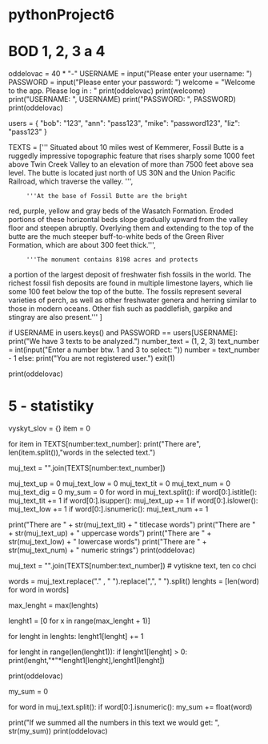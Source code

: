 # pythonProject6
# BOD 1, 2, 3 a 4

oddelovac = 40 * "-"
USERNAME = input("Please enter your username: ")
PASSWORD = input("Please enter your password: ")
welcome = "Welcome to the app. Please log in : "
print(oddelovac)
print(welcome)
print("USERNAME: ", USERNAME)
print("PASSWORD: ", PASSWORD)
print(oddelovac)

users = {
    "bob": "123",
    "ann": "pass123",
    "mike": "password123",
    "liz": "pass123"
}

TEXTS = ['''
Situated about 10 miles west of Kemmerer, 
Fossil Butte is a ruggedly impressive 
topographic feature that rises sharply 
some 1000 feet above Twin Creek Valley 
to an elevation of more than 7500 feet 
above sea level. The butte is located just 
north of US 30N and the Union Pacific Railroad, 
which traverse the valley. ''',

         '''At the base of Fossil Butte are the bright 
red, purple, yellow and gray beds of the Wasatch 
Formation. Eroded portions of these horizontal 
beds slope gradually upward from the valley floor 
and steepen abruptly. Overlying them and extending 
to the top of the butte are the much steeper 
buff-to-white beds of the Green River Formation, 
which are about 300 feet thick.''',

         '''The monument contains 8198 acres and protects 
a portion of the largest deposit of freshwater fish 
fossils in the world. The richest fossil fish deposits 
are found in multiple limestone layers, which lie some 
100 feet below the top of the butte. The fossils 
represent several varieties of perch, as well as 
other freshwater genera and herring similar to those 
in modern oceans. Other fish such as paddlefish, 
garpike and stingray are also present.'''
         ]

if USERNAME in users.keys() and PASSWORD == users[USERNAME]:
    print("We have 3 texts to be analyzed.")
    number_text = (1, 2, 3)
    text_number = int(input("Enter a number btw. 1 and 3 to select: "))
    number = text_number - 1
else:
    print("You are not registered user.")
    exit(1)

print(oddelovac)

# 5 - statistiky

vyskyt_slov = {}
item = 0

for item in TEXTS[number:text_number]:
    print("There are", len(item.split()),"words in the selected text.")

muj_text = "".join(TEXTS[number:text_number])

muj_text_up = 0
muj_text_low = 0
muj_text_tit = 0
muj_text_num = 0
muj_text_dig = 0
my_sum = 0
for word in muj_text.split():
    if word[0:].istitle():
        muj_text_tit += 1
    if word[0:].isupper():
        muj_text_up += 1
    if word[0:].islower():
        muj_text_low += 1
    if word[0:].isnumeric():
        muj_text_num += 1


print("There are " + str(muj_text_tit) + " titlecase words")
print("There are " + str(muj_text_up) + " uppercase words")
print("There are " + str(muj_text_low) + " lowercase words")
print("There are " + str(muj_text_num) + " numeric strings")
print(oddelovac)

muj_text = "".join(TEXTS[number:text_number]) # vytiskne text, ten co chci

words = muj_text.replace("." , " ").replace(",", " ").split()
lenghts = [len(word) for word in words]

max_lenght = max(lenghts)

lenght1 = [0 for x in range(max_lenght + 1)]

for lenght in lenghts:
    lenght1[lenght] += 1

for lenght in range(len(lenght1)):
    if lenght1[lenght] > 0:
        print(lenght,"*"*lenght1[lenght],lenght1[lenght])

print(oddelovac)

my_sum = 0

for word in muj_text.split():
    if word[0:].isnumeric():
        my_sum += float(word)

print("If we summed all the numbers in this text we would get: ", str(my_sum))
print(oddelovac)
